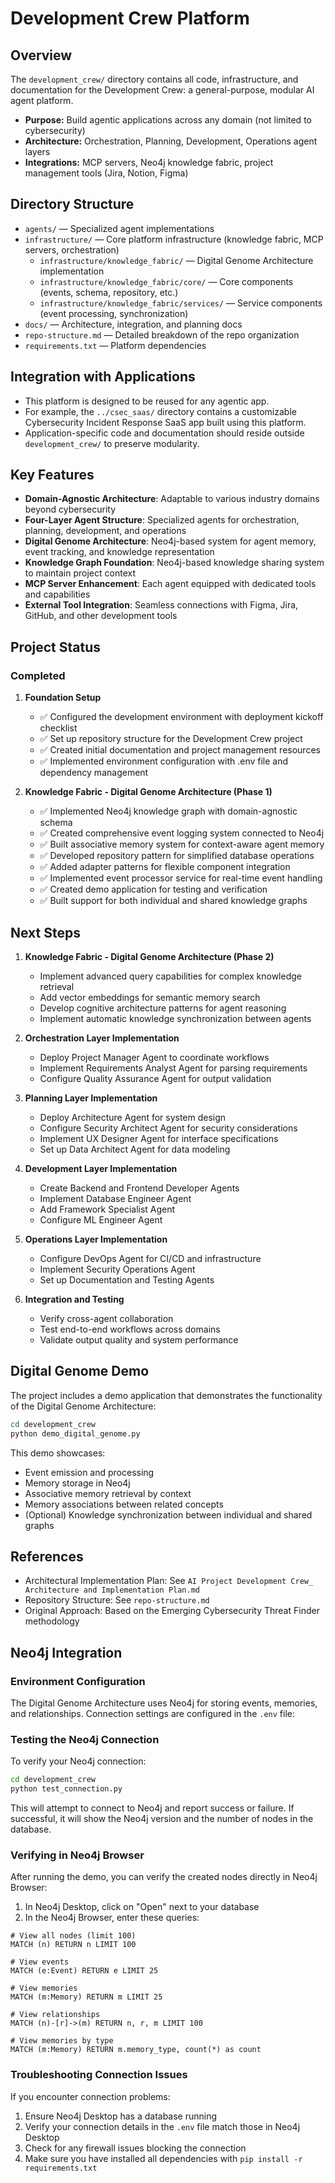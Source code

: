 # Development Crew Platform

## Overview

The `development_crew/` directory contains all code, infrastructure, and documentation for the Development Crew: a general-purpose, modular AI agent platform.

- **Purpose:** Build agentic applications across any domain (not limited to cybersecurity)
- **Architecture:** Orchestration, Planning, Development, Operations agent layers
- **Integrations:** MCP servers, Neo4j knowledge fabric, project management tools (Jira, Notion, Figma)

## Directory Structure
- `agents/` — Specialized agent implementations
- `infrastructure/` — Core platform infrastructure (knowledge fabric, MCP servers, orchestration)
  - `infrastructure/knowledge_fabric/` — Digital Genome Architecture implementation
  - `infrastructure/knowledge_fabric/core/` — Core components (events, schema, repository, etc.)
  - `infrastructure/knowledge_fabric/services/` — Service components (event processing, synchronization)
- `docs/` — Architecture, integration, and planning docs
- `repo-structure.md` — Detailed breakdown of the repo organization
- `requirements.txt` — Platform dependencies

## Integration with Applications
- This platform is designed to be reused for any agentic app.
- For example, the `../csec_saas/` directory contains a customizable Cybersecurity Incident Response SaaS app built using this platform.
- Application-specific code and documentation should reside outside `development_crew/` to preserve modularity.

## Key Features

- **Domain-Agnostic Architecture**: Adaptable to various industry domains beyond cybersecurity
- **Four-Layer Agent Structure**: Specialized agents for orchestration, planning, development, and operations
- **Digital Genome Architecture**: Neo4j-based system for agent memory, event tracking, and knowledge representation
- **Knowledge Graph Foundation**: Neo4j-based knowledge sharing system to maintain project context
- **MCP Server Enhancement**: Each agent equipped with dedicated tools and capabilities
- **External Tool Integration**: Seamless connections with Figma, Jira, GitHub, and other development tools

## Project Status

### Completed

1. **Foundation Setup**
   - ✅ Configured the development environment with deployment kickoff checklist
   - ✅ Set up repository structure for the Development Crew project
   - ✅ Created initial documentation and project management resources
   - ✅ Implemented environment configuration with .env file and dependency management

2. **Knowledge Fabric - Digital Genome Architecture (Phase 1)**
   - ✅ Implemented Neo4j knowledge graph with domain-agnostic schema
   - ✅ Created comprehensive event logging system connected to Neo4j
   - ✅ Built associative memory system for context-aware agent memory
   - ✅ Developed repository pattern for simplified database operations
   - ✅ Added adapter patterns for flexible component integration
   - ✅ Implemented event processor service for real-time event handling
   - ✅ Created demo application for testing and verification
   - ✅ Built support for both individual and shared knowledge graphs

## Next Steps

1. **Knowledge Fabric - Digital Genome Architecture (Phase 2)**
   - Implement advanced query capabilities for complex knowledge retrieval
   - Add vector embeddings for semantic memory search
   - Develop cognitive architecture patterns for agent reasoning
   - Implement automatic knowledge synchronization between agents

2. **Orchestration Layer Implementation**
   - Deploy Project Manager Agent to coordinate workflows
   - Implement Requirements Analyst Agent for parsing requirements
   - Configure Quality Assurance Agent for output validation

3. **Planning Layer Implementation**
   - Deploy Architecture Agent for system design
   - Configure Security Architect Agent for security considerations
   - Implement UX Designer Agent for interface specifications
   - Set up Data Architect Agent for data modeling

4. **Development Layer Implementation**
   - Create Backend and Frontend Developer Agents
   - Implement Database Engineer Agent
   - Add Framework Specialist Agent
   - Configure ML Engineer Agent

5. **Operations Layer Implementation**
   - Configure DevOps Agent for CI/CD and infrastructure
   - Implement Security Operations Agent
   - Set up Documentation and Testing Agents

6. **Integration and Testing**
   - Verify cross-agent collaboration
   - Test end-to-end workflows across domains
   - Validate output quality and system performance

## Digital Genome Demo

The project includes a demo application that demonstrates the functionality of the Digital Genome Architecture:

```bash
cd development_crew
python demo_digital_genome.py
```

This demo showcases:
- Event emission and processing
- Memory storage in Neo4j
- Associative memory retrieval by context
- Memory associations between related concepts
- (Optional) Knowledge synchronization between individual and shared graphs

## References

- Architectural Implementation Plan: See `AI Project Development Crew_ Architecture and Implementation Plan.md`
- Repository Structure: See `repo-structure.md`
- Original Approach: Based on the Emerging Cybersecurity Threat Finder methodology

## Neo4j Integration

### Environment Configuration

The Digital Genome Architecture uses Neo4j for storing events, memories, and relationships. Connection settings are configured in the `.env` file:


### Testing the Neo4j Connection

To verify your Neo4j connection:

```bash
cd development_crew
python test_connection.py
```

This will attempt to connect to Neo4j and report success or failure. If successful, it will show the Neo4j version and the number of nodes in the database.

### Verifying in Neo4j Browser

After running the demo, you can verify the created nodes directly in Neo4j Browser:

1. In Neo4j Desktop, click on "Open" next to your database
2. In the Neo4j Browser, enter these queries:

```cypher
# View all nodes (limit 100)
MATCH (n) RETURN n LIMIT 100

# View events
MATCH (e:Event) RETURN e LIMIT 25

# View memories
MATCH (m:Memory) RETURN m LIMIT 25

# View relationships
MATCH (n)-[r]->(m) RETURN n, r, m LIMIT 100

# View memories by type
MATCH (m:Memory) RETURN m.memory_type, count(*) as count
```

### Troubleshooting Connection Issues

If you encounter connection problems:

1. Ensure Neo4j Desktop has a database running
2. Verify your connection details in the `.env` file match those in Neo4j Desktop
3. Check for any firewall issues blocking the connection
4. Make sure you have installed all dependencies with `pip install -r requirements.txt`